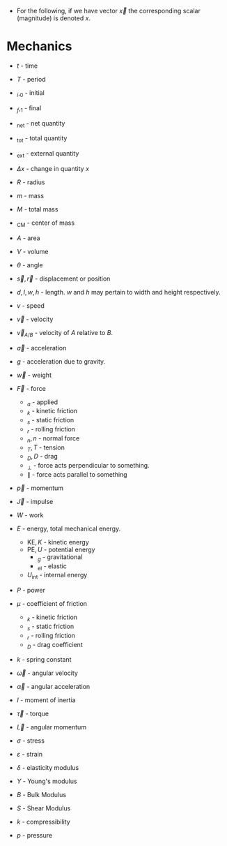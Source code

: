 * For the following, if we have vector $\vec{x}$ the corresponding scalar (magnitude) is denoted $x$.  
# Mechanics
* $t$ - time
* $T$ - period

* $_i, _0$ - initial
* $_f, _1$ - final
* $_\text{net}$ - net quantity 
* $_\text{tot}$ - total quantity
* $_\text{ext}$ - external quantity 
* $\Delta x$ - change in quantity $x$

* $R$ - radius
* $m$ - mass
* $M$ - total mass
* $_\text{CM}$ - center of mass 
* $A$ - area
* $V$ - volume
* $\theta$ - angle

* $\vec{s},\vec{r}$ - displacement or position
* $d, l, w, h$ - length. $w$ and $h$ may pertain to width and height respectively.
* $v$ - speed
* $\vec{v}$ - velocity
* $\vec{v}_{A/B}$ - velocity of $A$ relative to $B$. 
* $\vec{a}$ - acceleration
* $g$ - acceleration due to gravity.
* $\vec{w}$ - weight
* $\vec{F}$ - force
	* $_a$ - applied
	* $_k$ - kinetic friction
	* $_s$ - static friction
	* $_r$ - rolling friction 
	* $_n, n$ - normal force
	* $_T, T$ - tension
	* $_D, D$ - drag
	* $_\perp$ - force acts perpendicular to something.
	* $\parallel$ - force acts parallel to something
* $\vec{p}$ - momentum
* $\vec{J}$ - impulse
* $W$ - work
* $E$ - energy, total mechanical energy.
	* $\text{KE}, K$ - kinetic energy
	* $\text{PE}, U$ - potential energy
		* $_g$ - gravitational
		* $_\text{el}$ - elastic
	* $U_\text{int}$ - internal energy
* $P$ - power

* $\mu$ - coefficient of friction 
	* $_k$ - kinetic friction
	* $_s$ - static friction
	* $_{r}$ - rolling friction 
	* $_D$ - drag coefficient 
* $k$ - spring constant

* $\vec\omega$ - angular velocity
* $\vec{\alpha}$ - angular acceleration
* $I$ - moment of inertia
* $\vec\tau$ - torque
* $\vec{L}$ - angular momentum

* $\sigma$ - stress
* $\varepsilon$ - strain
* $\delta$ - elasticity modulus
* $Y$ - Young's modulus
* $B$ - Bulk Modulus
* $S$ - Shear Modulus
* $k$ - compressibility

* $p$  - pressure